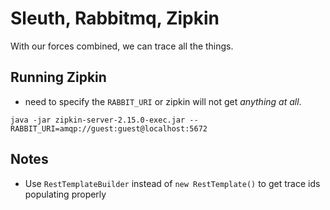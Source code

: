 # Sleuth, Rabbitmq, Zipkin

With our forces combined, we can trace all the things.


## Running Zipkin
- need to specify the `RABBIT_URI` or zipkin will not get _anything at all_.
```
java -jar zipkin-server-2.15.0-exec.jar --RABBIT_URI=amqp://guest:guest@localhost:5672
```

## Notes
- Use `RestTemplateBuilder` instead of `new RestTemplate()` to get trace ids populating properly

